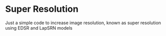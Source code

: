 # Super Resolution

Just a simple code to increase image resolution, known as super resolution using EDSR and LapSRN models
